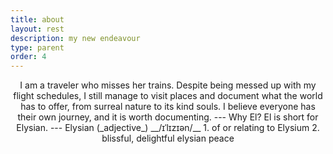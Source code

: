 ```yaml
---
title: about
layout: rest
description: my new endeavour
type: parent
order: 4
---
```


<div class="section main">
	<div class="container">
		<p markdown="1" style="text-align: center;">
I am a traveler who misses her trains. Despite being messed up with my flight schedules, I still manage to visit places and document what the world has to offer, from surreal nature to its kind souls. I believe everyone has their own journey, and it is worth documenting.  
---  
Why El?  
El is short for Elysian.  
---  
Elysian (_adjective_)  
__/ɪˈlɪzɪən/__  
1. of or relating to Elysium  
2. blissful, delightful elysian peace  
		</p>
	</div>
</div>